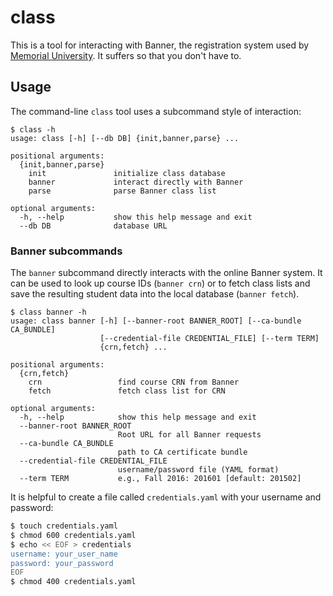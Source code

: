 # class

This is a tool for interacting with Banner, the registration system used by
[Memorial University](http://www.mun.ca).
It suffers so that you don't have to.


## Usage

The command-line `class` tool uses a subcommand style of interaction:

```
$ class -h
usage: class [-h] [--db DB] {init,banner,parse} ...

positional arguments:
  {init,banner,parse}
    init               initialize class database
    banner             interact directly with Banner
    parse              parse Banner class list

optional arguments:
  -h, --help           show this help message and exit
  --db DB              database URL
```

### Banner subcommands

The `banner` subcommand directly interacts with the online Banner system.
It can be used to look up course IDs (`banner crn`) or to fetch
class lists and save the resulting student data into the local database
(`banner fetch`).

```
$ class banner -h
usage: class banner [-h] [--banner-root BANNER_ROOT] [--ca-bundle CA_BUNDLE]
                    [--credential-file CREDENTIAL_FILE] [--term TERM]
                    {crn,fetch} ...

positional arguments:
  {crn,fetch}
    crn                 find course CRN from Banner
    fetch               fetch class list for CRN

optional arguments:
  -h, --help            show this help message and exit
  --banner-root BANNER_ROOT
                        Root URL for all Banner requests
  --ca-bundle CA_BUNDLE
                        path to CA certificate bundle
  --credential-file CREDENTIAL_FILE
                        username/password file (YAML format)
  --term TERM           e.g., Fall 2016: 201601 [default: 201502]
```

It is helpful to create a file called `credentials.yaml` with your
username and password:

```sh
$ touch credentials.yaml
$ chmod 600 credentials.yaml
$ echo << EOF > credentials
username: your_user_name
password: your_password
EOF
$ chmod 400 credentials.yaml
```
